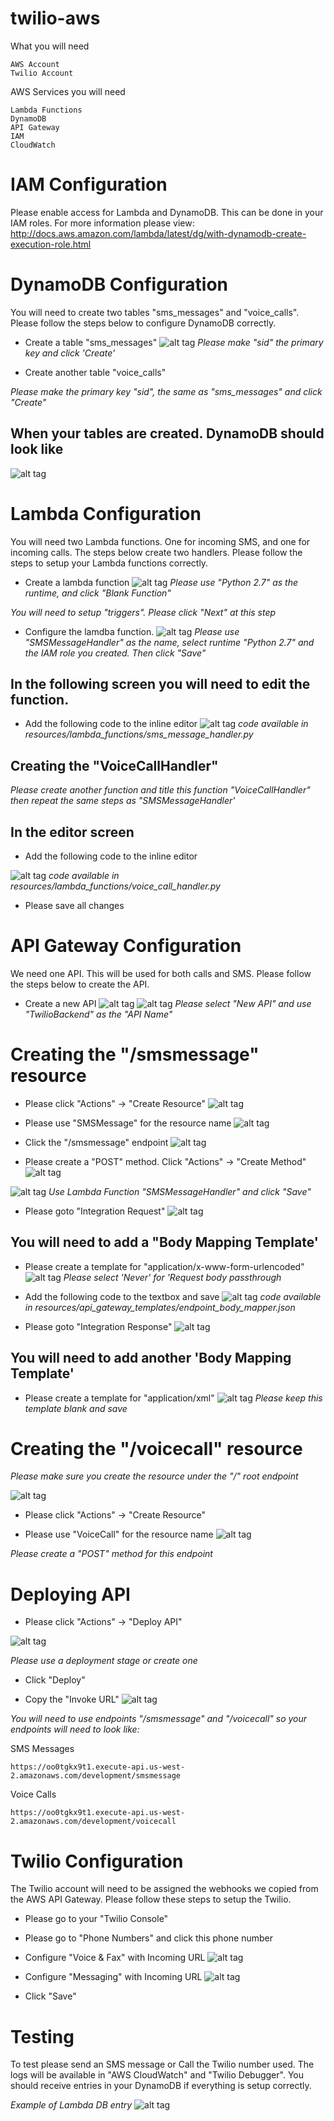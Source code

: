 # twilio-aws

What you will need

```
AWS Account
Twilio Account
```


AWS Services you will need

```
Lambda Functions
DynamoDB
API Gateway
IAM
CloudWatch
```

# IAM Configuration 
Please enable access for Lambda and DynamoDB. This can be
done in your IAM roles. For more information please view: http://docs.aws.amazon.com/lambda/latest/dg/with-dynamodb-create-execution-role.html


# DynamoDB Configuration

You will need to create two tables "sms_messages" and "voice_calls".
Please follow the steps below to configure DynamoDB correctly.

- Create a table "sms_messages"
![alt tag](./img/config-dynamo-1.png)
*Please make "sid" the primary key and click 'Create'*

- Create another table "voice_calls"

*Please make the primary key "sid", the same as "sms_messages" and click "Create"*

## When your tables are created. DynamoDB should look like
![alt tag](./img/config-dynamo-4.png)

# Lambda Configuration

You will need two Lambda functions. One for incoming SMS,
and one for incoming calls. The steps below create two
handlers. Please follow the steps to setup your Lambda
functions correctly.

- Create a lambda function
![alt tag](./img/config-lambda-4.png)
*Please use "Python 2.7" as the runtime, and click "Blank Function"*

*You will need to setup "triggers". Please click "Next" at this step*

- Configure the lamdba function.
![alt tag](./img/config-lambda-1.png)
*Please use "SMSMessageHandler" as the name, select runtime "Python 2.7" and the IAM role you created. 
Then click "Save"*

## In the following screen you will need to edit the function.

- Add the following code to the inline editor
![alt tag](./img/config-lambda-2.png)
*code available in resources/lambda_functions/sms_message_handler.py*

## Creating the "VoiceCallHandler"
*Please create another function and title this function "VoiceCallHandler" then repeat the same steps as "SMSMessageHandler'*

## In the editor screen

- Add the following code to the inline editor

![alt tag](./img/config-lambda-3.png)
*code available in resources/lambda_functions/voice_call_handler.py*

- Please save all changes

# API Gateway Configuration

We need one API. This will be used for both calls and SMS. Please
follow the steps below to create the API.

- Create a new API
![alt tag](./img/config-api-16.png)
![alt tag](./img/config-api-1.png)
*Please select "New API" and use "TwilioBackend" as the "API Name"*

# Creating the "/smsmessage" resource
- Please click "Actions" -> "Create Resource"
![alt tag](./img/config-api-13.png)

- Please use "SMSMessage" for the resource name
![alt tag](./img/config-api-2.png)

- Click the "/smsmessage" endpoint
![alt tag](./img/config-api-3.png)

- Please create a "POST" method. Click "Actions" -> "Create Method"
![alt tag](./img/config-api-17.png)

![alt tag](./img/config-api-18.png)
*Use Lambda Function "SMSMessageHandler" and click "Save"*

- Please goto "Integration Request"
![alt tag](./img/config-api-5.png)

## You will need to add a "Body Mapping Template'
- Please create a template for "application/x-www-form-urlencoded"
![alt tag](./img/config-api-6.png)
*Please select 'Never' for 'Request body passthrough*

- Add the following code to the textbox and save
![alt tag](./img/config-api-7.png)
*code available in resources/api_gateway_templates/endpoint_body_mapper.json*

- Please goto "Integration Response"
![alt tag](./img/config-api-11.png)
## You will need to add another 'Body Mapping Template'
- Please create a template for "application/xml"
![alt tag](./img/config-api-12.png)
*Please keep this template blank and save*

# Creating the "/voicecall" resource

*Please make sure you create the resource under the "/" root endpoint*

![alt tag](./img/config-api-14.png)
- Please click "Actions" -> "Create Resource"

- Please use "VoiceCall" for the resource name
![alt tag](./img/config-api-15.png)

*Please create a "POST" method for this endpoint*

# Deploying API

- Please click "Actions" -> "Deploy API"

![alt tag](./img/config-api-9.png)

*Please use a deployment stage or create one*

- Click "Deploy"

- Copy the "Invoke URL"
![alt tag](./img/config-api-10.png)

*You will need to use endpoints "/smsmessage" and "/voicecall" so your
endpoints will need to look like:*

SMS Messages
```
https://oo0tgkx9t1.execute-api.us-west-2.amazonaws.com/development/smsmessage
```

Voice Calls
```
https://oo0tgkx9t1.execute-api.us-west-2.amazonaws.com/development/voicecall
```

# Twilio Configuration 

The Twilio account will need to be assigned the webhooks we copied
from the AWS API Gateway. Please follow these steps to setup
the Twilio.

- Please go to your "Twilio Console"

- Please go to "Phone Numbers" and click this phone number

- Configure "Voice & Fax" with Incoming URL
![alt tag](./img/config-twilio-1.png)

- Configure "Messaging" with Incoming URL
![alt tag](./img/config-twilio-2.png)

- Click "Save"

# Testing

To test please send an SMS message or Call the Twilio number
used. The logs will be available in "AWS CloudWatch" and "Twilio Debugger". You
should receive entries in your DynamoDB if everything is setup
correctly.

*Example of Lambda DB entry*
![alt tag](./img/config-test-1.png)


